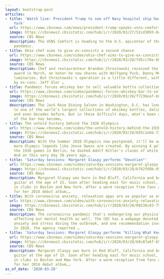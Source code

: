 ```yaml
---
layout: bootstrap-post
articles:
- title: 'Watch live: President Trump to see off Navy hospital ship headed for New
    York'
  url: https://www.cbsnews.com/news/president-trump-speaks-usns-comfort-navy-hospital-ship-departs-virginia-for-new-york-watch-live-stream-today-2020-03-28/
  image: https://cbsnews2.cbsistatic.com/hub/i/r/2020/03/27/52cd3093-8cb3-4a1b-9a7f-4d3e1bafc950/thumbnail/1200x630g2/8c32979f0ef5ed02ed411f5df2ff2871/rts37g8c.jpg
  source: CBS News
  description: The USNS Comfort is heading to the U.S. epicenter of the coronavirus
    pandemic.
- title: Ohio chef aims to give ex-convicts a second chance
  url: https://www.cbsnews.com/video/ohio-chef-aims-to-give-ex-convicts-a-second-chance/
  image: https://cbsnews1.cbsistatic.com/hub/i/r/2020/03/28/fd5cc76e-884f-4b4a-8e2c-19e9ca0f5d47/thumbnail/1200x630/054b99c936b6a675c825f734a9e5a513/0328-satmo-ohio-glor-2050490-640x360.jpg
  source: CBS News
  description: Chef and restauranteur Brandon Chrostowski received the "Silver Plate"
    award in March, an honor he now shares with Wolfgang Puck, Danny Meyer and other
    luminaries. But Chrostowski's operation is a little different, with kitchens staffed
    by ex-cons. Jeff Glor …
- title: Pandemic forces whiskey bar to sell valuable bottle collection
  url: https://www.cbsnews.com/video/pandemic-forces-whiskey-bar-to-sell-valuable-bottle-collection/
  image: https://cbsnews1.cbsistatic.com/hub/i/r/2020/03/28/f7236eaf-b8c2-433f-9ea9-dab3097fb063/thumbnail/1200x630/02896fef0ad5343a9afda9712b30694e/0328-satmo-ruffini-2050477-640x360.jpg
  source: CBS News
  description: The Jack Rose Dining Saloon in Washington, D.C. has long been home
    to one of the world's largest collections of whiskey bottles, dating from prohibition
    and even decades before. But in these difficult days, what's been a defining feature
    of the bar has become…
- title: The untold history behind the 1936 Olympics
  url: https://www.cbsnews.com/video/the-untold-history-behind-the-1936-olympics/
  image: https://cbsnews2.cbsistatic.com/hub/i/r/2020/03/28/655c1ebb-72f1-44a3-9b62-5c465f03d51c/thumbnail/1200x630/d8ac763b453ca8f5604357e6fb78a668/olympics-2050469-640x360.jpg
  source: CBS News
  description: With the Summer 2020 Olympics now postponed, it'll be awhile before
    more Olympic legends like Jesse Owens are created. By winning 4 gold medals in
    the 1936 games in Berlin, he dashed Adolf Hitler's claims of white supremacy.
    And on this very day 30 years ago,…
- title: 'Saturday Sessions: Margaret Glaspy performs "Devotion"'
  url: https://www.cbsnews.com/video/saturday-sessions-margaret-glaspy-performs-devotion/
  image: https://cbsnews1.cbsistatic.com/hub/i/r/2020/03/28/b782fd9b-d9bb-40db-9ea9-418b4eb1f079/thumbnail/1200x630/fc9c04eadd96243169b1436f2e846569/devotionglaspy-2050321-640x360.jpg
  source: CBS News
  description: Margaret Glaspy was born in Red Bluff, California and began playing
    guitar at the age of 15. Soon after heading east for music school, she began performing
    in clubs in Boston and New York. After a warm reception from fans and critics
    for her 2016 debut album,…
- title: With coronavirus anxiety, relaxation apps are as popular as ever
  url: https://www.cbsnews.com/video/with-coronavirus-anxiety-relaxation-apps-are-as-popular-as-ever/
  image: https://cbsnews1.cbsistatic.com/hub/i/r/2020/03/28/09236c03-7533-46f3-88c3-bb9677e6f33a/thumbnail/1200x630/305a94df417f4f486b79766e34558c1d/meditation-2050455-640x360.jpg
  source: CBS News
  description: The coronavirus pandemic that's endangering our physical health is
    affecting our mental health as well. The CDC has a webpage devoted to managing
    anxiety and stress during the outbreak, and one recommendation involves meditation.
    In 2018, the agency reported …
- title: 'Saturday Sessions: Margaret Glaspy performs "Killing What Keeps Us Alive"'
  url: https://www.cbsnews.com/video/saturday-sessions-margaret-glaspy-performs-killing-what-keeps-us-alive/
  image: https://cbsnews3.cbsistatic.com/hub/i/r/2020/03/28/b0c87a6f-65c9-4748-825e-a1b887e75be2/thumbnail/1200x630/a57c480b2d2156d1c34aeb5515ec144d/killingglaspy-2050313-640x360.jpg
  source: CBS News
  description: Margaret Glaspy was born in Red Bluff, California and began playing
    guitar at the age of 15. Soon after heading east for music school, she began performing
    in clubs in Boston and New York. After a warm reception from fans and critics
    for her 2016 debut album,…
as_of_date: '2020-03-28'
---
```


